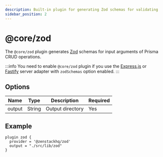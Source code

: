 ```yaml
---
description: Built-in plugin for generating Zod schemas for validating CRUD input arguments
sidebar_position: 2
---
```


# @core/zod

The `@core/zod` plugin generates [Zod](https://github.com/colinhacks/zod) schemas for input arguments of Prisma CRUD operations.

:::info
You need to enable `@core/zod` plugin if you use the [Express.js](/docs/reference/server-adapters/express) or [Fastify](/docs/reference/server-adapters/fastify) server adapter with `zodSchemas` option enabled.
:::

## Options

| Name   | Type   | Description      | Required |
| ------ | ------ | ---------------- | -------- |
| output | String | Output directory | Yes      |

## Example

```prisma title='/schema.zmodel'
plugin zod {
  provider = '@zenstackhq/zod'
  output = "./src/lib/zod"
}
```
